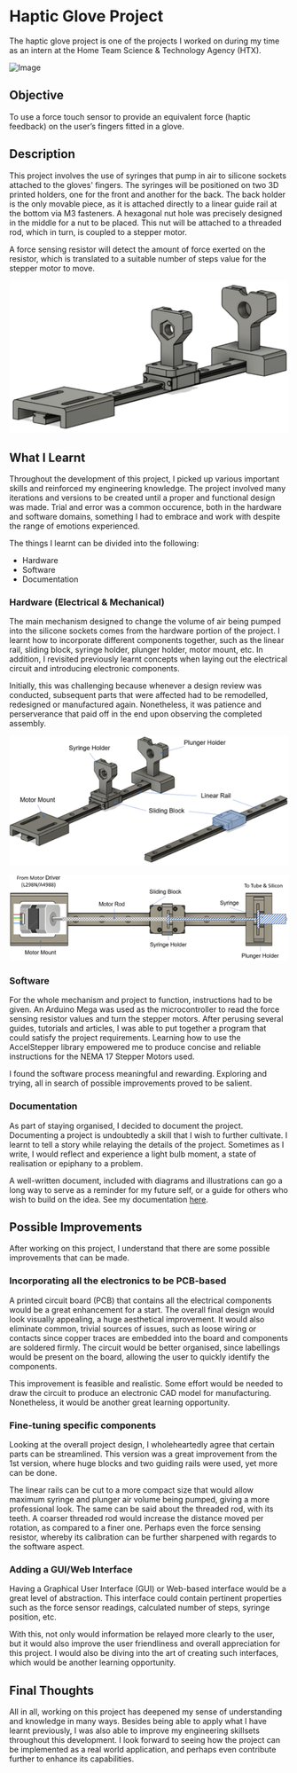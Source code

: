 # Haptic Glove Project

The haptic glove project is one of the projects I worked on during my time as an intern at the Home Team Science & Technology Agency (HTX).

![Image](https://github.com/muadzyamani/htx-hapticglove/blob/main/Images/completeMechanismImg.png)

## Objective

To use a force touch sensor to provide an equivalent force (haptic feedback) on the user’s fingers fitted in a glove.

## Description

This project involves the use of syringes that pump in air to silicone sockets attached to the gloves' fingers. The syringes will be positioned on two 3D printed holders, one for the front and another for the back. The back holder is the only movable piece, as it is attached directly to a linear guide rail at the bottom via M3 fasteners. A hexagonal nut hole was precisely designed in the middle for a nut to be placed. This nut will be attached to a threaded rod, which in turn, is coupled to a stepper motor.

A force sensing resistor will detect the amount of force exerted on the resistor, which is translated to a suitable number of steps value for the stepper motor to move.

![Image](https://github.com/muadzyamani/htx-hapticglove/blob/main/Images/syringeMechanismImg1.png)

## What I Learnt

Throughout the development of this project, I picked up various important skills and reinforced my engineering knowledge. The project involved many iterations and versions to be created until a proper and functional design was made. Trial and error was a common occurence, both in the hardware and software domains, something I had to embrace and work with despite the range of emotions experienced.

The things I learnt can be divided into the following:

- Hardware
- Software
- Documentation

### Hardware (Electrical & Mechanical)

The main mechanism designed to change the volume of air being pumped into the silicone sockets comes from the hardware portion of the project. I learnt how to incorporate different components together, such as the linear rail, sliding block, syringe holder, plunger holder, motor mount, etc. In addition, I revisited previously learnt concepts when laying out the electrical circuit and introducing electronic components.

Initially, this was challenging because whenever a design review was conducted, subsequent parts that were affected had to be remodelled, redesigned or manufactured again. Nonetheless, it was patience and perserverance that paid off in the end upon observing the completed assembly.

![Image](https://github.com/muadzyamani/htx-hapticglove/blob/main/Images/syringeMechanismImg2.png)

![Image](https://github.com/muadzyamani/htx-hapticglove/blob/main/Images/topViewMechanismImg.png)

### Software

For the whole mechanism and project to function, instructions had to be given. An Arduino Mega was used as the microcontroller to read the force sensing resistor values and turn the stepper motors. After perusing several guides, tutorials and articles, I was able to put together a program that could satisfy the project requirements. Learning how to use the AccelStepper library empowered me to produce concise and reliable instructions for the NEMA 17 Stepper Motors used.

I found the software process meaningful and rewarding. Exploring and trying, all in search of possible improvements proved to be salient.

### Documentation

As part of staying organised, I decided to document the project. Documenting a project is undoubtedly a skill that I wish to further cultivate. I learnt to tell a story while relaying the details of the project. Sometimes as I write, I would reflect and experience a light bulb moment, a state of realisation or epiphany to a problem.

A well-written document, included with diagrams and illustrations can go a long way to serve as a reminder for my future self, or a guide for others who wish to build on the idea. See my documentation [here](https://github.com/muadzyamani/htx-hapticglove/tree/main/Documentation).

## Possible Improvements

After working on this project, I understand that there are some possible improvements that can be made.

### Incorporating all the electronics to be PCB-based

A printed circuit board (PCB) that contains all the electrical components would be a great enhancement for a start. The overall final design would look visually appealing, a huge aesthetical improvement. It would also eliminate common, trivial sources of issues, such as loose wiring or contacts since copper traces are embedded into the board and components are soldered firmly. The circuit would be better organised, since labellings would be present on the board, allowing the user to quickly identify the components.

This improvement is feasible and realistic. Some effort would be needed to draw the circuit to produce an electronic CAD model for manufacturing. Nonetheless, it would be another great learning opportunity.

### Fine-tuning specific components

Looking at the overall project design, I wholeheartedly agree that certain parts can be streamlined. This version was a great improvement from the 1st version, where huge blocks and two guiding rails were used, yet more can be done.

The linear rails can be cut to a more compact size that would allow maximum syringe and plunger air volume being pumped, giving a more professional look. The same can be said about the threaded rod, with its teeth. A coarser threaded rod would increase the distance moved per rotation, as compared to a finer one. Perhaps even the force sensing resistor, whereby its calibration can be further sharpened with regards to the software aspect.

### Adding a GUI/Web Interface

Having a Graphical User Interface (GUI) or Web-based interface would be a great level of abstraction. This interface could contain pertinent properties such as the force sensor readings, calculated number of steps, syringe position, etc.

With this, not only would information be relayed more clearly to the user, but it would also improve the user friendliness and overall appreciation for this project. I would also be diving into the art of creating such interfaces, which would be another learning opportunity.

## Final Thoughts

All in all, working on this project has deepened my sense of understanding and knowledge in many ways. Besides being able to apply what I have learnt previously, I was also able to improve my engineering skillsets throughout this development. I look forward to seeing how the project can be implemented as a real world application, and perhaps even contribute further to enhance its capabilities.
